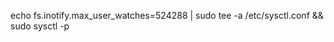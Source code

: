 
<!--inotify watches-->
echo fs.inotify.max_user_watches=524288 | sudo tee -a /etc/sysctl.conf && sudo sysctl -p